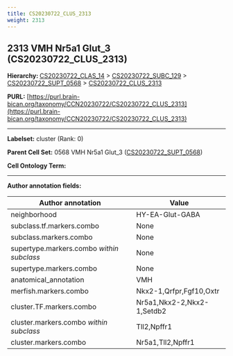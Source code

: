 ```yaml
---
title: CS20230722_CLUS_2313
weight: 2313
---
```

## 2313 VMH Nr5a1 Glut_3 (CS20230722_CLUS_2313)
<b>Hierarchy: </b>
[CS20230722_CLAS_14](../CS20230722_CLAS_14) >
[CS20230722_SUBC_129](../CS20230722_SUBC_129) >
[CS20230722_SUPT_0568](../CS20230722_SUPT_0568) >
[CS20230722_CLUS_2313](../CS20230722_CLUS_2313)

**PURL:** [https://purl.brain-bican.org/taxonomy/CCN20230722/CS20230722_CLUS_2313](https://purl.brain-bican.org/taxonomy/CCN20230722/CS20230722_CLUS_2313)

---


**Labelset:** cluster (Rank: 0)

**Parent Cell Set:** 0568 VMH Nr5a1 Glut_3 ([CS20230722_SUPT_0568](../CS20230722_SUPT_0568))



**Cell Ontology Term:** 

[MARKER GENES.]: #


---

[TRANSFERRED ANNOTATIONS.]: #


[AUTHOR ANNOTATION FIELDS.]: #


**Author annotation fields:**

| Author annotation | Value |
|-------------------|-------|
|neighborhood|HY-EA-Glut-GABA|
|subclass.tf.markers.combo|None|
|subclass.markers.combo|None|
|supertype.markers.combo _within subclass_|None|
|supertype.markers.combo|None|
|anatomical_annotation|VMH|
|merfish.markers.combo|Nkx2-1,Qrfpr,Fgf10,Oxtr|
|cluster.TF.markers.combo|Nr5a1,Nkx2-2,Nkx2-1,Setdb2|
|cluster.markers.combo _within subclass_|Tll2,Npffr1|
|cluster.markers.combo|Nr5a1,Tll2,Npffr1|
